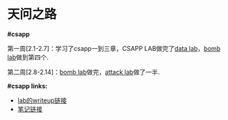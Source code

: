# 天问之路

**#csapp**

第一周[2.1-2.7]：学习了csapp一到三章，CSAPP LAB做完了[data lab](https://github.com/Kazamayc/twzl_learning/blob/master/week1-2/1.data%20lab/1.datalab.c)，[bomb lab](https://github.com/Kazamayc/twzl_learning/blob/master/week1-2/2.bomb%20lab/2.bomb%20lab.md)做到第四个.

第二周[2.8-2.14]：[bomb lab](https://github.com/Kazamayc/twzl_learning/blob/master/week1-2/2.bomb%20lab/2.bomb%20lab.md)做完，[attack lab](https://github.com/Kazamayc/twzl_learning/tree/master/week1-2/3.attack%20lab)做了一半.



**#csapp links:**

- [lab的writeup链接](https://kazamayc.github.io/2021/02/05/csapp-lab/)
- [笔记链接](https://kazamayc.github.io/2021/01/31/csapp%E7%AC%94%E8%AE%B0/)



